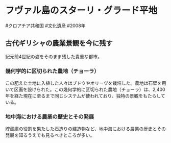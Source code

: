 # フヴァル島のスターリ・グラード平地
#クロアチア共和国 #文化遺産 #2008年 
## 古代ギリシャの農業景観を今に残す
紀元前4世紀の姿をそのまま残した貴重な都市。
### 幾何学的に区切られた農地（チョーラ）
この肥えた土地に入植した人々はブドウやオリーヴを栽培した。農地は石壁を用いて区画を設けられた。この幾何学的に区切られた農地（チョーラ）は、2,400年を経た現在に至るまで同じシステムが使われており、独特の景観をもたらしている。
### 地中海における農業の歴史とその発展
貯蔵庫の役割を果たした石造りの建造物など、地中海における農業の歴史とその発展を知るうえでも見るべきところが多い。